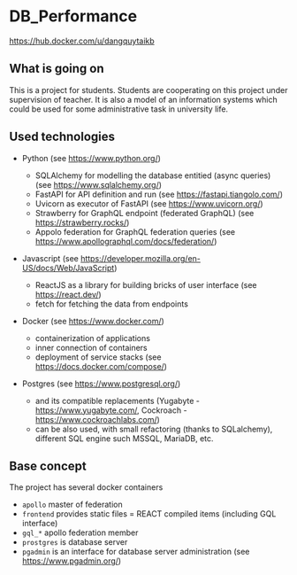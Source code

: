 # DB_Performance

https://hub.docker.com/u/dangquytaikb



## What is going on

This is a project for students. Students are cooperating on this project under supervision of teacher.
It is also a model of an information systems which could be used for some administrative task in university life.

## Used technologies

- Python (see https://www.python.org/)
    - SQLAlchemy for modelling the database entitied (async queries) (see https://www.sqlalchemy.org/)
    - FastAPI for API definition and run (see https://fastapi.tiangolo.com/)
    - Uvicorn as executor of FastAPI (see https://www.uvicorn.org/)
    - Strawberry for GraphQL endpoint (federated GraphQL) (see https://strawberry.rocks/)
    - Appolo federation for GraphQL federation queries (see https://www.apollographql.com/docs/federation/)

- Javascript (see https://developer.mozilla.org/en-US/docs/Web/JavaScript)
    - ReactJS as a library for building bricks of user interface (see https://react.dev/)
    - fetch for fetching the data from endpoints

- Docker (see https://www.docker.com/)
    - containerization of applications
    - inner connection of containers
    - deployment of service stacks (see https://docs.docker.com/compose/)

- Postgres (see https://www.postgresql.org/)
    - and its compatible replacements (Yugabyte - https://www.yugabyte.com/, Cockroach - https://www.cockroachlabs.com/)
    - can be also used, with small refactoring (thanks to SQLalchemy), different SQL engine such MSSQL, MariaDB, etc.

## Base concept

The project has several docker containers
- `apollo` master of federation
- `frontend` provides static files = REACT compiled items (including GQL interface)
- `gql_*` apollo federation member
- `prostgres` is database server
- `pgadmin` is an interface for database server administration (see https://www.pgadmin.org/)